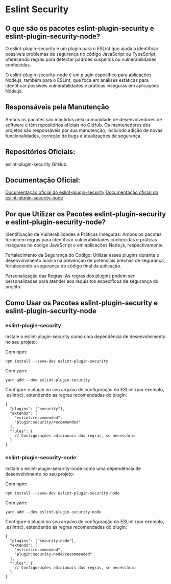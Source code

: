 # Eslint Security

## O que são os pacotes eslint-plugin-security e eslint-plugin-security-node?

O eslint-plugin-security é um plugin para o ESLint que ajuda a identificar possíveis problemas de segurança no código JavaScript ou TypeScript, oferecendo regras para detectar padrões suspeitos ou vulnerabilidades conhecidas.

O eslint-plugin-security-node é um plugin específico para aplicações Node.js, também para o ESLint, que foca em análises estáticas para identificar possíveis vulnerabilidades e práticas inseguras em aplicações Node.js.

## Responsáveis pela Manutenção
Ambos os pacotes são mantidos pela comunidade de desenvolvedores de software e têm repositórios oficiais no GitHub. Os mantenedores dos projetos são responsáveis por sua manutenção, incluindo adição de novas funcionalidades, correção de bugs e atualizações de segurança.

## Repositórios Oficiais:

eslint-plugin-security GitHub

## Documentação Oficial:

[Documentação oficial do eslint-plugin-security](https://www.npmjs.com/package/eslint-plugin-security)
[Documentação oficial do eslint-plugin-security-node](https://www.npmjs.com/package/eslint-plugin-security-node)

## Por que Utilizar os Pacotes eslint-plugin-security e eslint-plugin-security-node?

Identificação de Vulnerabilidades e Práticas Inseguras: Ambos os pacotes fornecem regras para identificar vulnerabilidades conhecidas e práticas inseguras no código JavaScript e em aplicações Node.js, respectivamente.

Fortalecimento da Segurança do Código: Utilizar esses plugins durante o desenvolvimento auxilia na prevenção de potenciais brechas de segurança, fortalecendo a segurança do código final da aplicação.

Personalização das Regras: As regras dos plugins podem ser personalizadas para atender aos requisitos específicos de segurança do projeto.

## Como Usar os Pacotes eslint-plugin-security e eslint-plugin-security-node

### eslint-plugin-security

Instale o eslint-plugin-security como uma dependência de desenvolvimento no seu projeto:

Com npm:

```
npm install --save-dev eslint-plugin-security
```

Com yarn:

```
yarn add --dev eslint-plugin-security
```

Configure o plugin no seu arquivo de configuração do ESLint (por exemplo, .eslintrc), estendendo as regras recomendadas do plugin:

```
{
  "plugins": ["security"],
  "extends": [
    "eslint:recommended",
    "plugin:security/recommended"
  ],
  "rules": {
    // Configurações adicionais das regras, se necessário
  }
}
```

### eslint-plugin-security-node

Instale o eslint-plugin-security-node como uma dependência de desenvolvimento no seu projeto:

Com npm:

```
npm install --save-dev eslint-plugin-security-node
```

Com yarn:

```
yarn add --dev eslint-plugin-security-node
```
Configure o plugin no seu arquivo de configuração do ESLint (por exemplo, .eslintrc), estendendo as regras recomendadas do plugin:

```
{
  "plugins": ["security-node"],
  "extends": [
    "eslint:recommended",
    "plugin:security-node/recommended"
  ],
  "rules": {
    // Configurações adicionais das regras, se necessário
  }
}
```